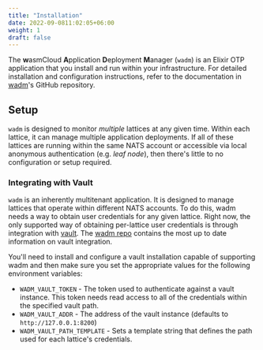 ```yaml
---
title: "Installation"
date: 2022-09-0811:02:05+06:00
weight: 1
draft: false
---
```


The **w**asmCloud **A**pplication **D**eployment **M**anager (`wadm`) is an Elixir OTP application that you install and run within your infrastructure. For detailed installation and configuration instructions, refer to the documentation in [wadm](https://github.com/wasmCloud/wadm/tree/main/wadm)'s GitHub repository.

## Setup

`wadm` is designed to monitor _multiple_ lattices at any given time. Within each lattice, it can manage multiple application deployments. If all of these lattices are running within the same NATS account or accessible via local anonymous authentication (e.g. _leaf node_), then there's little to no configuration or setup required.

### Integrating with Vault

`wadm` is an inherently multitenant application. It is designed to manage lattices that operate within different NATS accounts. To do this, wadm needs a way to obtain user credentials for any given lattice. Right now, the only supported way of obtaining per-lattice user credentials is through integration with [vault](https://www.vaultproject.io/). The [wadm repo](https://github.com/wasmCloud/wadm/tree/main/wadm#integrating-with-vault) contains the most up to date information on vault integration.

You'll need to install and configure a vault installation capable of supporting wadm and then make sure you set the appropriate values for the following environment variables:

- `WADM_VAULT_TOKEN` - The token used to authenticate against a vault instance. This token needs read access to all of the credentials within the specified vault path.
- `WADM_VAULT_ADDR` - The address of the vault instance (defaults to `http://127.0.0.1:8200`)
- `WADM_VAULT_PATH_TEMPLATE` - Sets a template string that defines the path used for each lattice's credentials.
